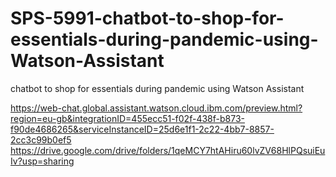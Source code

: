 # SPS-5991-chatbot-to-shop-for-essentials-during-pandemic-using-Watson-Assistant
chatbot to shop for essentials during pandemic using Watson Assistant

https://web-chat.global.assistant.watson.cloud.ibm.com/preview.html?region=eu-gb&integrationID=455ecc51-f02f-438f-b873-f90de4686265&serviceInstanceID=25d6e1f1-2c22-4bb7-8857-2cc3c99b0ef5
https://drive.google.com/drive/folders/1qeMCY7htAHiru60lvZV68HlPQsuiEuIv?usp=sharing
